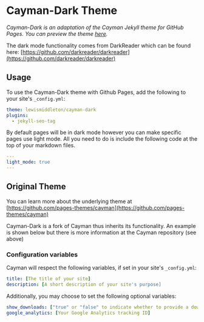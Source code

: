 # Cayman-Dark Theme

*Cayman-Dark is an adaptation of the Cayman Jekyll theme for GitHub Pages. You can preview the theme [here](http://lewismiddleton.github.io/cayman-dark).*

The dark mode functionality comes from DarkReader which can be found here: [https://github.com/darkreader/darkreader](https://github.com/darkreader/darkreader)

## Usage

To use the Cayman-Dark theme with Github Pages, add the following to your site's `_config.yml`:

```yml
theme: lewismiddleton/cayman-dark
plugins:
  - jekyll-seo-tag
```

By default pages will be in dark mode however you can make specific pages use light mode. All you need to do is include the following code at the top of your markdown files.

```yaml
---
light_mode: true
---
```

## Original Theme
You can learn more about the underlying theme at [https://github.com/pages-themes/cayman](https://github.com/pages-themes/cayman)

Cayman-Dark is a fork of Cayman thus inherits its functionality. An example is shown below but there is more information at the Cayman repository (see above)

### Configuration variables

Cayman will respect the following variables, if set in your site's `_config.yml`:

```yml
title: [The title of your site]
description: [A short description of your site's purpose]
```

Additionally, you may choose to set the following optional variables:

```yml
show_downloads: ["true" or "false" to indicate whether to provide a download URL]
google_analytics: [Your Google Analytics tracking ID]
```
